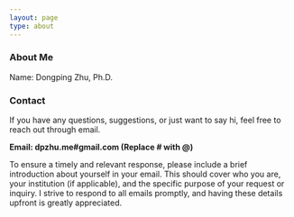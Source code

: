 ```yaml
---
layout: page
type: about
---
```


### About Me

Name: Dongping Zhu, Ph.D.

### Contact

If you have any questions, suggestions, or just want to say hi, feel free to reach out through email.

**Email: dpzhu.me#gmail.com (Replace # with @)**

To ensure a timely and relevant response, please include a brief introduction about yourself in your email. This should cover who you are, your institution (if applicable), and the specific purpose of your request or inquiry. I strive to respond to all emails promptly, and having these details upfront is greatly appreciated.
